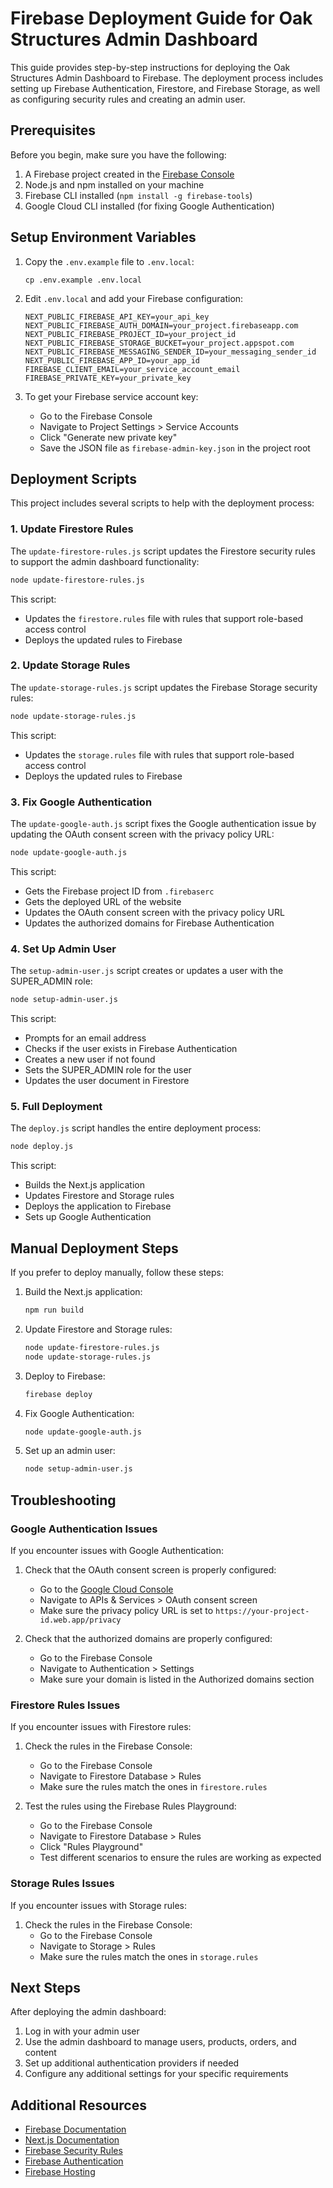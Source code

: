 # Firebase Deployment Guide for Oak Structures Admin Dashboard

This guide provides step-by-step instructions for deploying the Oak Structures Admin Dashboard to Firebase. The deployment process includes setting up Firebase Authentication, Firestore, and Firebase Storage, as well as configuring security rules and creating an admin user.

## Prerequisites

Before you begin, make sure you have the following:

1. A Firebase project created in the [Firebase Console](https://console.firebase.google.com/)
2. Node.js and npm installed on your machine
3. Firebase CLI installed (`npm install -g firebase-tools`)
4. Google Cloud CLI installed (for fixing Google Authentication)

## Setup Environment Variables

1. Copy the `.env.example` file to `.env.local`:
   ```
   cp .env.example .env.local
   ```

2. Edit `.env.local` and add your Firebase configuration:
   ```
   NEXT_PUBLIC_FIREBASE_API_KEY=your_api_key
   NEXT_PUBLIC_FIREBASE_AUTH_DOMAIN=your_project.firebaseapp.com
   NEXT_PUBLIC_FIREBASE_PROJECT_ID=your_project_id
   NEXT_PUBLIC_FIREBASE_STORAGE_BUCKET=your_project.appspot.com
   NEXT_PUBLIC_FIREBASE_MESSAGING_SENDER_ID=your_messaging_sender_id
   NEXT_PUBLIC_FIREBASE_APP_ID=your_app_id
   FIREBASE_CLIENT_EMAIL=your_service_account_email
   FIREBASE_PRIVATE_KEY=your_private_key
   ```

3. To get your Firebase service account key:
   - Go to the Firebase Console
   - Navigate to Project Settings > Service Accounts
   - Click "Generate new private key"
   - Save the JSON file as `firebase-admin-key.json` in the project root

## Deployment Scripts

This project includes several scripts to help with the deployment process:

### 1. Update Firestore Rules

The `update-firestore-rules.js` script updates the Firestore security rules to support the admin dashboard functionality:

```bash
node update-firestore-rules.js
```

This script:
- Updates the `firestore.rules` file with rules that support role-based access control
- Deploys the updated rules to Firebase

### 2. Update Storage Rules

The `update-storage-rules.js` script updates the Firebase Storage security rules:

```bash
node update-storage-rules.js
```

This script:
- Updates the `storage.rules` file with rules that support role-based access control
- Deploys the updated rules to Firebase

### 3. Fix Google Authentication

The `update-google-auth.js` script fixes the Google authentication issue by updating the OAuth consent screen with the privacy policy URL:

```bash
node update-google-auth.js
```

This script:
- Gets the Firebase project ID from `.firebaserc`
- Gets the deployed URL of the website
- Updates the OAuth consent screen with the privacy policy URL
- Updates the authorized domains for Firebase Authentication

### 4. Set Up Admin User

The `setup-admin-user.js` script creates or updates a user with the SUPER_ADMIN role:

```bash
node setup-admin-user.js
```

This script:
- Prompts for an email address
- Checks if the user exists in Firebase Authentication
- Creates a new user if not found
- Sets the SUPER_ADMIN role for the user
- Updates the user document in Firestore

### 5. Full Deployment

The `deploy.js` script handles the entire deployment process:

```bash
node deploy.js
```

This script:
- Builds the Next.js application
- Updates Firestore and Storage rules
- Deploys the application to Firebase
- Sets up Google Authentication

## Manual Deployment Steps

If you prefer to deploy manually, follow these steps:

1. Build the Next.js application:
   ```bash
   npm run build
   ```

2. Update Firestore and Storage rules:
   ```bash
   node update-firestore-rules.js
   node update-storage-rules.js
   ```

3. Deploy to Firebase:
   ```bash
   firebase deploy
   ```

4. Fix Google Authentication:
   ```bash
   node update-google-auth.js
   ```

5. Set up an admin user:
   ```bash
   node setup-admin-user.js
   ```

## Troubleshooting

### Google Authentication Issues

If you encounter issues with Google Authentication:

1. Check that the OAuth consent screen is properly configured:
   - Go to the [Google Cloud Console](https://console.cloud.google.com/)
   - Navigate to APIs & Services > OAuth consent screen
   - Make sure the privacy policy URL is set to `https://your-project-id.web.app/privacy`

2. Check that the authorized domains are properly configured:
   - Go to the Firebase Console
   - Navigate to Authentication > Settings
   - Make sure your domain is listed in the Authorized domains section

### Firestore Rules Issues

If you encounter issues with Firestore rules:

1. Check the rules in the Firebase Console:
   - Go to the Firebase Console
   - Navigate to Firestore Database > Rules
   - Make sure the rules match the ones in `firestore.rules`

2. Test the rules using the Firebase Rules Playground:
   - Go to the Firebase Console
   - Navigate to Firestore Database > Rules
   - Click "Rules Playground"
   - Test different scenarios to ensure the rules are working as expected

### Storage Rules Issues

If you encounter issues with Storage rules:

1. Check the rules in the Firebase Console:
   - Go to the Firebase Console
   - Navigate to Storage > Rules
   - Make sure the rules match the ones in `storage.rules`

## Next Steps

After deploying the admin dashboard:

1. Log in with your admin user
2. Use the admin dashboard to manage users, products, orders, and content
3. Set up additional authentication providers if needed
4. Configure any additional settings for your specific requirements

## Additional Resources

- [Firebase Documentation](https://firebase.google.com/docs)
- [Next.js Documentation](https://nextjs.org/docs)
- [Firebase Security Rules](https://firebase.google.com/docs/rules)
- [Firebase Authentication](https://firebase.google.com/docs/auth)
- [Firebase Hosting](https://firebase.google.com/docs/hosting)
